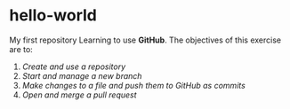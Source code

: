 # hello-world
My first repository
Learning to use **GitHub**. The objectives of this exercise are to:
1. *Create and use a repository*
2. *Start and manage a new branch*
3. *Make changes to a file and push them to GitHub as commits*
4. *Open and merge a pull request*
